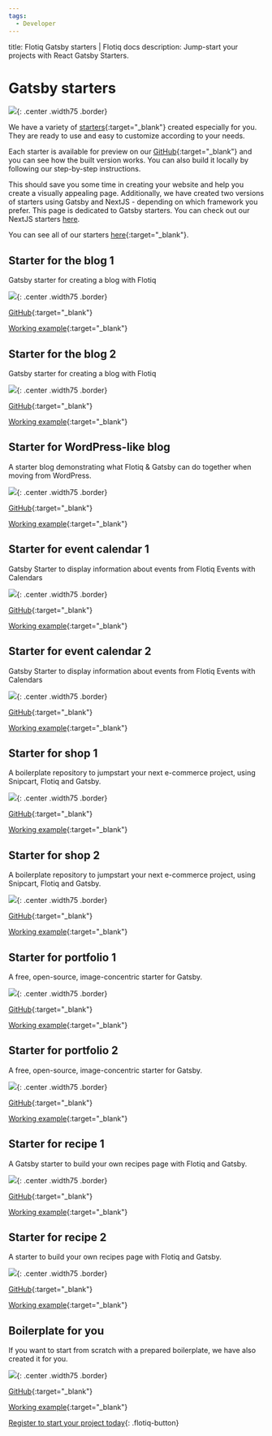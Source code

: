 ```yaml
---
tags:
  - Developer
---
```


title: Flotiq Gatsby starters | Flotiq docs
description: Jump-start your projects with React Gatsby Starters.

# Gatsby starters

![](images/gatsby/gatsby-starters.png){: .center .width75 .border}

We have a variety of [starters](https://flotiq.com/starters/){:target="_blank"} created especially for you. They are ready to use and easy to customize according to your needs.

Each starter is available for preview on our [GitHub](https://github.com/flotiq){:target="_blank"} and you can see how the built version works. You can also build it locally by following our step-by-step instructions.

This should save you some time in creating your website and help you create a visually appealing page. Additionally, we have created two versions of starters using Gatsby and NextJS - depending on which framework you prefer. This page is dedicated to Gatsby starters. You can check out our NextJS starters [here](../nextjs/).

You can see all of our starters [here](https://flotiq.com/starters/){:target="_blank"}.

## Starter for the blog 1

Gatsby starter for creating a blog with Flotiq

![](images/gatsby/flotiq-starter-blog-1.png){: .center .width75 .border}

[GitHub](https://github.com/flotiq/flotiq-gatsby-blog-1){:target="_blank"}

[Working example](https://flotiq-gatsby-blog-1.netlify.app){:target="_blank"}

## Starter for the blog 2

Gatsby starter for creating a blog with Flotiq

![](images/gatsby/flotiq-starter-blog-2.png){: .center .width75 .border}

[GitHub](https://github.com/flotiq/flotiq-gatsby-blog-2){:target="_blank"}

[Working example](https://flotiq-gatsby-blog-2.netlify.app){:target="_blank"}

## Starter for WordPress-like blog

A starter blog demonstrating what Flotiq & Gatsby can do together when moving from WordPress.

![](images/gatsby/flotiq-starter-blogposts-wordpress.png){: .center .width75 .border}

[GitHub](https://github.com/flotiq/gatsby-starter-wordpress-blog){:target="_blank"}

[Working example](https://flotiq-gatsby-starter-wordpress-blog.netlify.app/){:target="_blank"}

## Starter for event calendar 1

Gatsby Starter to display information about events from Flotiq Events with Calendars

![](images/gatsby/flotiq-starter-event-1.png){: .center .width75 .border}

[GitHub](https://github.com/flotiq/flotiq-gatsby-event-1){:target="_blank"}

[Working example](https://flotiq-gatsby-event-1.netlify.app){:target="_blank"}

## Starter for event calendar 2

Gatsby Starter to display information about events from Flotiq Events with Calendars

![](images/gatsby/flotiq-starter-event-2.png){: .center .width75 .border}

[GitHub](https://github.com/flotiq/flotiq-gatsby-event-2){:target="_blank"}

[Working example](https://flotiq-gatsby-event-2.netlify.app){:target="_blank"}

## Starter for shop 1

A boilerplate repository to jumpstart your next e-commerce project, using Snipcart, Flotiq and Gatsby.

![](images/gatsby/flotiq-starter-shop-1.png){: .center .width75 .border}

[GitHub](https://github.com/flotiq/flotiq-gatsby-shop-1){:target="_blank"}

[Working example](https://flotiq-gatsby-shop-1.netlify.app){:target="_blank"}

## Starter for shop 2

A boilerplate repository to jumpstart your next e-commerce project, using Snipcart, Flotiq and Gatsby.

![](images/gatsby/flotiq-starter-shop-2.png){: .center .width75 .border}

[GitHub](https://github.com/flotiq/flotiq-gatsby-shop-2){:target="_blank"}

[Working example](https://flotiq-gatsby-shop-2.netlify.app){:target="_blank"}

## Starter for portfolio 1

A free, open-source, image-concentric starter for Gatsby.

![](images/gatsby/flotiq-starter-portfolio-1.png){: .center .width75 .border}

[GitHub](https://github.com/flotiq/flotiq-gatsby-portfolio-1){:target="_blank"}

[Working example](https://flotiq-gatsby-portfolio-1.netlify.app){:target="_blank"}

## Starter for portfolio 2

A free, open-source, image-concentric starter for Gatsby.

![](images/gatsby/flotiq-starter-portfolio-2.png){: .center .width75 .border}

[GitHub](https://github.com/flotiq/flotiq-gatsby-portfolio-2){:target="_blank"}

[Working example](https://flotiq-gatsby-portfolio-2.netlify.app){:target="_blank"}

## Starter for recipe 1

A Gatsby starter to build your own recipes page with Flotiq and Gatsby.

![](images/gatsby/flotiq-starter-recipe-1.png){: .center .width75 .border}

[GitHub](https://github.com/flotiq/flotiq-gatsby-recipe-1){:target="_blank"}

[Working example](https://flotiq-gatsby-recipe-1.netlify.app){:target="_blank"}

## Starter for recipe 2

A starter to build your own recipes page with Flotiq and Gatsby.

![](images/gatsby/flotiq-starter-recipe-2.png){: .center .width75 .border}

[GitHub](https://github.com/flotiq/flotiq-gatsby-recipe-2){:target="_blank"}

[Working example](https://flotiq-gatsby-recipe-2.netlify.app){:target="_blank"}

## Boilerplate for you

If you want to start from scratch with a prepared boilerplate, we have also created it for you.

![](images/gatsby/flotiq-starter-boilerplate.png){: .center .width75 .border}

[GitHub](https://github.com/flotiq/gatsby-starter-boilerplate){:target="_blank"}

[Working example](https://gatsby-starter-boilerplate.netlify.app){:target="_blank"}

[Register to start your project today](https://editor.flotiq.com/register.html){: .flotiq-button}
